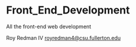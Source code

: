 # Front_End_Development
All the front-end web development


Roy Redman IV
royredman4@csu.fullerton.edu
